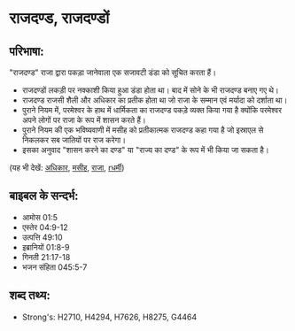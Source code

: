 # राजदण्ड, राजदण्डों #

## परिभाषा: ##

"राजदण्ड" राजा द्वारा पकड़ा जानेवाला एक सजावटी डंडा को सूचित करता हैं।

* राजदण्डों लकड़ी पर नक्काशी किया हुआ डंडा होता था। बाद में सोने के भी राजदण्ड बनाए गए थे।
* राजदण्ड राजसी शैली और अधिकार का प्रतीक होता था जो राजा के सम्मान एवं मर्यादा को दर्शाता था।
* पुराने नियम में, परमेश्वर के हाथ में धार्मिकता का राजदण्ड पकड़े व्यक्त किया गया है क्योंकि परमेश्वर अपने लोगों पर राजा के रूप में शासन करते हैं।
* पुराने नियम की एक भविष्यवाणी में मसीह को प्रतीकात्मक राजदण्ड कहा गया है जो इस्राएल से निकलकर सब जातियों पर राज करेगा।
* इसका अनुवाद "शासन करने का दण्ड" या "राज्य का दण्ड" के रूप में भी किया जा सकता है।

(यह भी देखें: [अधिकार](../authority.md), [मसीह](../christ.md), [राजा](../king.md), [rधर्मी](../righteous.md))

## बाइबल के सन्दर्भ: ##

* आमोस 01:5
* एस्तेर 04:9-12
* उत्पत्ति 49:10
* इब्रानियों 01:8-9
* गिनती 21:17-18
* भजन संहिता 045:5-7

## शब्द तथ्य: ##

* Strong's: H2710, H4294, H7626, H8275, G4464
